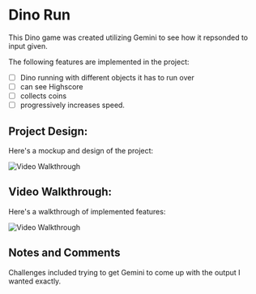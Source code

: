 # Dino Run

This Dino game was created utilizing Gemini to see how it repsonded to input given. 

The following features are implemented in the project:

- [ ] Dino running with different objects it has to run over
- [ ] can see Highscore
- [ ] collects coins
- [ ] progressively increases speed.

## Project Design:

Here's a mockup and design of the project:

<img src=' ' title='Video Walkthrough' width='' alt='Video Walkthrough' />

## Video Walkthrough:

Here's a walkthrough of implemented features:

<img src=' ' title='Video Walkthrough' width='' alt='Video Walkthrough' />

## Notes and Comments

Challenges included trying to get Gemini to come up with the output I wanted exactly.
